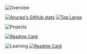 ![Overview](https://user-images.githubusercontent.com/36608560/116297226-e61f5480-a74f-11eb-9fbc-1a66ae1834bc.png)

[![Anurag's GitHub stats](https://github-readme-stats.vercel.app/api?username=Bad-Relay)](https://github.com/anuraghazra/github-readme-stats) [![Top Langs](https://github-readme-stats.vercel.app/api/top-langs/?username=Bad-Relay)](https://github.com/anuraghazra/github-readme-stats)


![Projects](https://user-images.githubusercontent.com/36608560/116297151-d738a200-a74f-11eb-9055-2d09123d2389.png)

[![Readme Card](https://github-readme-stats.vercel.app/api/pin/?username=Bad-Relay&repo=Perl-Usb-Decoder)](https://github.com/Bad-Relay/Perl-Usb-Decoder)

![Learning](https://user-images.githubusercontent.com/36608560/116307093-c0e41380-a75a-11eb-8bda-c292e89e7a48.png)
[![Readme Card](https://github-readme-stats.vercel.app/api/pin/?username=Bad-Relay&repo=ProgrammingChallenges)](https://github.com/Bad-Relay/ProgrammingChallenges)

